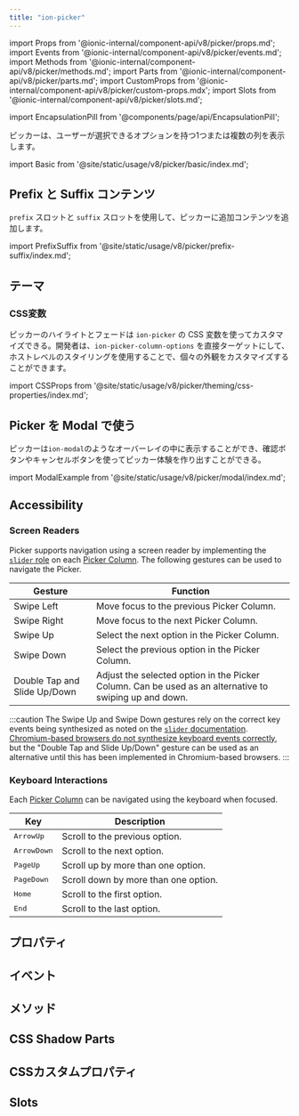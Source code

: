 ```yaml
---
title: "ion-picker"
---
```

import Props from '@ionic-internal/component-api/v8/picker/props.md';
import Events from '@ionic-internal/component-api/v8/picker/events.md';
import Methods from '@ionic-internal/component-api/v8/picker/methods.md';
import Parts from '@ionic-internal/component-api/v8/picker/parts.md';
import CustomProps from '@ionic-internal/component-api/v8/picker/custom-props.mdx';
import Slots from '@ionic-internal/component-api/v8/picker/slots.md';

<head>
  <title>ion-picker: Display a list of options in columns</title>
  <meta name="description" content="ピッカーは、ユーザーが選択できるオプションを持つ1つまたは複数の列を表示します。" />
</head>

import EncapsulationPill from '@components/page/api/EncapsulationPill';

<EncapsulationPill type="shadow" />

ピッカーは、ユーザーが選択できるオプションを持つ1つまたは複数の列を表示します。

import Basic from '@site/static/usage/v8/picker/basic/index.md';

<Basic />

## Prefix と Suffix コンテンツ

`prefix` スロットと `suffix` スロットを使用して、ピッカーに追加コンテンツを追加します。

import PrefixSuffix from '@site/static/usage/v8/picker/prefix-suffix/index.md';

<PrefixSuffix />

## テーマ

### CSS変数

ピッカーのハイライトとフェードは `ion-picker` の CSS 変数を使ってカスタマイズできる。開発者は、`ion-picker-column-options` を直接ターゲットにして、ホストレベルのスタイリングを使用することで、個々の外観をカスタマイズすることができます。

import CSSProps from '@site/static/usage/v8/picker/theming/css-properties/index.md';

<CSSProps />

## Picker を Modal で使う

ピッカーは`ion-modal`のようなオーバーレイの中に表示することができ、確認ボタンやキャンセルボタンを使ってピッカー体験を作り出すことができる。

import ModalExample from '@site/static/usage/v8/picker/modal/index.md';

<ModalExample />

## Accessibility

### Screen Readers

Picker supports navigation using a screen reader by implementing the [`slider` role](https://developer.mozilla.org/en-US/docs/Web/Accessibility/ARIA/Roles/slider_role) on each [Picker Column](./picker-column). The following gestures can be used to navigate the Picker.

| Gesture | Function |
| - | - |
| Swipe Left | Move focus to the previous Picker Column. |
| Swipe Right | Move focus to the next Picker Column. |
| Swipe Up | Select the next option in the Picker Column. |
| Swipe Down | Select the previous option in the Picker Column. |
| Double Tap and Slide Up/Down | Adjust the selected option in the Picker Column. Can be used as an alternative to swiping up and down. |

:::caution
The Swipe Up and Swipe Down gestures rely on the correct key events being synthesized as noted on the [`slider` documentation](https://developer.mozilla.org/en-US/docs/Web/Accessibility/ARIA/Roles/slider_role). [Chromium-based browsers do not synthesize keyboard events correctly](https://issues.chromium.org/issues/40816094), but the "Double Tap and Slide Up/Down" gesture can be used as an alternative until this has been implemented in Chromium-based browsers.
:::

### Keyboard Interactions

Each [Picker Column](./picker-column) can be navigated using the keyboard when focused.

| Key                  | Description                          |
| -------------------- | ------------------------------------ |
| <kbd>ArrowUp</kbd>   | Scroll to the previous option.       |
| <kbd>ArrowDown</kbd> | Scroll to the next option.           |
| <kbd>PageUp</kbd>    | Scroll up by more than one option.   |
| <kbd>PageDown</kbd>  | Scroll down by more than one option. |
| <kbd>Home</kbd>      | Scroll to the first option.          |
| <kbd>End</kbd>       | Scroll to the last option.           |

## プロパティ
<Props />

## イベント
<Events />

## メソッド
<Methods />

## CSS Shadow Parts
<Parts />

## CSSカスタムプロパティ
<CustomProps />

## Slots
<Slots />
